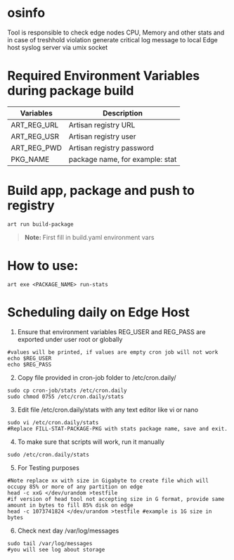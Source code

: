 # osinfo
Tool is responsible to check edge nodes CPU, Memory and other stats and in case of treshhold violation generate critical log message to local Edge host syslog server via umix 
socket

# Required Environment Variables during package build
| Variables | Description |
|---|---|
| ART_REG_URL | Artisan registry URL  |
| ART_REG_USR | Artisan registry user |
| ART_REG_PWD | Artisan registry password |
| PKG_NAME | package name, for example: stat  |

# Build app, package and push to registry
```shell
art run build-package
```
><b>Note: </b> First fill in build.yaml environment vars

# How to use:
```shell
art exe <PACKAGE_NAME> run-stats
```

# Scheduling daily on Edge Host
1. Ensure that environment variables REG_USER and REG_PASS are exported under user root or globally
```shell
#values will be printed, if values are empty cron job will not work
echo $REG_USER
echo $REG_PASS
```
2. Copy file provided in cron-job folder to /etc/cron.daily/
```shell
sudo cp cron-job/stats /etc/cron.daily
sudo chmod 0755 /etc/cron.daily/stats
```
3. Edit file /etc/cron.daily/stats with any text editor like vi or nano
```shell
sudo vi /etc/cron.daily/stats
#Replace FILL-STAT-PACKAGE-PKG with stats package name, save and exit. 
```
4. To make sure that scripts will work, run it manually
```shell
sudo /etc/cron.daily/stats
```
5. For Testing purposes
```shell
#Note replace xx with size in Gigabyte to create file which will occupy 85% or more of any partition on edge
head -c xxG </dev/urandom >testfile
#if version of head tool not accepting size in G format, provide same amount in bytes to fill 85% disk on edge
head -c 1073741824 </dev/urandom >testfile #example is 1G size in bytes
```
6. Check next day /var/log/messages
```shell
sudo tail /var/log/messages
#you will see log about storage 
```
